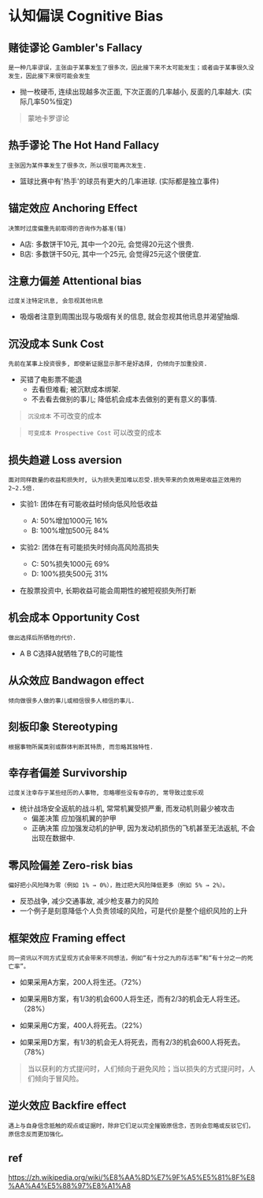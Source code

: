 # 认知偏误 Cognitive Bias

## 赌徒谬论 Gambler's Fallacy

`是一种几率谬误，主张由于某事发生了很多次，因此接下来不太可能发生；或者由于某事很久没发生，因此接下来很可能会发生`

- 抛一枚硬币, 连续出现越多次正面, 下次正面的几率越小, 反面的几率越大. (实际几率50%恒定)

> 蒙地卡罗谬论

## 热手谬论 The Hot Hand Fallacy

`主张因为某件事发生了很多次，所以很可能再次发生.`

- 篮球比赛中有'热手'的球员有更大的几率进球. (实际都是独立事件)

## 锚定效应 Anchoring Effect

`决策时过度偏重先前取得的咨询作为基准(锚)`

- A店: 多数饼干10元, 其中一个20元, 会觉得20元这个很贵.
- B店: 多数饼干50元, 其中一个25元, 会觉得25元这个很便宜.

## 注意力偏差 Attentional bias

`过度关注特定讯息, 会忽视其他讯息`

- 吸烟者注意到周围出现与吸烟有关的信息, 就会忽视其他讯息并渴望抽烟.

## 沉没成本 Sunk Cost

`先前在某事上投资很多, 即使新证据显示那不是好选择, 仍倾向于加重投资.`

- 买错了电影票不能退
  - 去看但难看; 被沉默成本绑架.
  - 不去看去做别的事儿; 降低机会成本去做别的更有意义的事情.

> `沉没成本` 不可改变的成本

> `可变成本 Prospective Cost` 可以改变的成本

## 损失趋避 Loss aversion

`面对同样数量的收益和损失时, 认为损失更加难以忍受.损失带来的负效用是收益正效用的2~2.5倍.`

- 实验1: 团体在有可能收益时倾向低风险低收益
  - A: 50%增加1000元 16%
  - B: 100%增加500元 84%

- 实验2: 团体在有可能损失时倾向高风险高损失
  - C: 50%损失1000元 69%
  - D: 100%损失500元 31%

- 在股票投资中, 长期收益可能会周期性的被短视损失所打断

## 机会成本 Opportunity Cost

`做出选择后所牺牲的代价.`

- A B C选择A就牺牲了B,C的可能性

## 从众效应 Bandwagon effect

`倾向做很多人做的事儿或相信很多人相信的事儿.`

## 刻板印象 Stereotyping

`根据事物所属类别或群体判断其特质, 而忽略其独特性.`

## 幸存者偏差 Survivorship

`过度关注幸存于某些经历的人事物, 忽略哪些没有幸存的, 常导致过度乐观`

- 统计战场安全返航的战斗机, 常常机翼受损严重, 而发动机则最少被攻击
  - 偏差决策 应加强机翼的护甲
  - 正确决策 应加强发动机的护甲, 因为发动机损伤的飞机甚至无法返航, 不会出现在数据中.

## 零风险偏差 Zero-risk bias

`偏好把小风险降为零（例如 1% → 0%），胜过把大风险降低更多（例如 5% → 2%）。`

- 反恐战争, 减少交通事故, 减少枪支暴力的风险
- 一个例子是刻意降低个人负责领域的风险，可是代价是整个组织风险的上升

## 框架效应 Framing effect

`同一资讯以不同方式呈现方式会带来不同想法，例如“有十分之九的存活率”和“有十分之一的死亡率”。`

- 如果采用A方案，200人将生还。（72%）
- 如果采用B方案，有1/3的机会600人将生还，而有2/3的机会无人将生还。（28%）

- 如果采用C方案，400人将死去。（22%）
- 如果采用D方案，有1/3的机会无人将死去，而有2/3的机会600人将死去。（78%）

> 当以获利的方式提问时，人们倾向于避免风险；当以损失的方式提问时，人们倾向于冒风险。

## 逆火效应 Backfire effect

`遇上与自身信念抵触的观点或证据时，除非它们足以完全摧毁原信念，否则会忽略或反驳它们，原信念反而更加强化。`

## ref

<https://zh.wikipedia.org/wiki/%E8%AA%8D%E7%9F%A5%E5%81%8F%E8%AA%A4%E5%88%97%E8%A1%A8>
